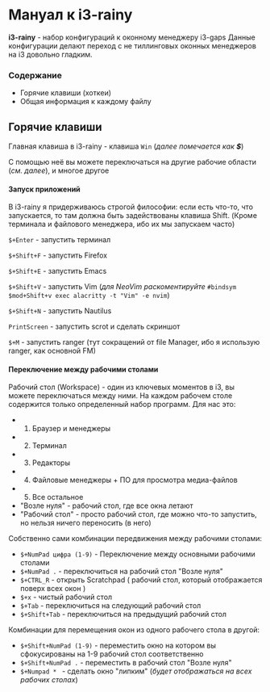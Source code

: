 # Мануал к i3-rainy

**i3-rainy** - набор конфигураций к оконному менеджеру i3-gaps
Данные конфигурации делают переход с не тиллинговых оконных менеджеров на i3 довольно гладким.


### Содержание

- Горячие клавиши (хоткеи)
- Общая информация к каждому файлу

## Горячие клавиши

Главная клавиша в i3-rainy - клавиша `Win` (*далее помечается как **$***)

С помощью неё вы можете переключаться на другие рабочие области (*см. далее*), и многое другое

#### Запуск приложений
В i3-rainy я придерживаюсь строгой философии: если есть что-то, что запускается, то там должна быть задействованы клавиша Shift.
(Кроме терминала и файлового менеджера, ибо их мы запускаем часто)

`$+Enter` - запустить терминал

`$+Shift+F` - запустить Firefox

`$+Shift+E` - запустить Emacs

`$+Shift+V` - запустить Vim (*для NeoVim раскоментируйте* `#bindsym $mod+Shift+v exec alacritty -t "Vim" -e nvim`)

`$+Shift+N` - запустить Nautilus

`PrintScreen` - запустить scrot и сделать скриншот

`$+M` - запустить ranger (тут сокращений от file Manager, ибо я использую ranger, как основной FM)

#### Переключение между рабочими столами
Рабочий стол (Workspace) - один из ключевых моментов в i3, вы можете переключаться между ними. На каждом рабочем столе содержится только определенный набор программ.
Для нас это: 

- 1. Браузер и менеджеры
- 2. Терминал
- 3. Редакторы
- 4. Файловые менеджеры + ПО для просмотра медиа-файлов
- 5. Все остальное
- "Возле нуля" - рабочий стол, где все окна летают
- "Рабочий стол" - просто рабочий стол, где можно что-то запустить, но нельзя ничего переносить (в него)

Собственно сами комбинации передвижения между рабочими столами:

- `$+NumPad цифра (1-9)` - Переключение между основными рабочими столами
- `$+NumPad .` - переключиться на рабочий стол "Возле нуля"
- `$+CTRL_R` - открыть Scratchpad ( рабочий стол, который отображается поверх
  всех окон )
- `$+x` - чистый рабочий стол
- `$+Tab` - переключиться на следующий рабочий стол
- `$+Shift+Tab` - переключиться на предыдущий рабочий стол

Комбинации для перемещения окон из одного рабочего стола в другой:

- `$+Shift+NumPad (1-9)` - переместить окно на котором вы сфокусированы на 1-9 рабочий стол соответственно
- `$+Shift+NumPad .` - переместить в рабочий стол "Возле нуля"
- `$+Numpad * ` - сделать окно "липким" (*будет отображаться на всех рабочих
  столах*)


